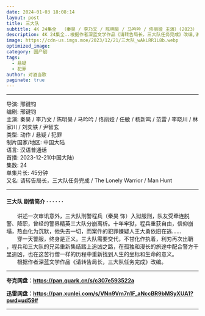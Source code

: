 ```yaml
---
date: 2024-01-03 18:08:14
layout: post
title: 三大队
subtitle: 4K 24集全  （秦昊 / 李乃文 / 陈明昊 / 马吟吟 / 佟丽娅 主演）(2023）
description: 4K 24集全..根据作者深蓝文学作品《请转告局长，三大队任务完成》改编,讲述一次审讯意外，三大队刑警程兵（秦昊 饰）入狱服刑，队友受牵连脱警、降职，曾经的警界精英三大队分崩离析。十年牢狱，程兵重获自由...
image: https://cdn-us.imgs.moe/2023/12/21/三大队_wAkLRR1L8b.webp
optimized_image: 
category: 国产剧
tags:
  - 悬疑
  - 犯罪
author: 对酒当歌
paginate: true
---
```


---

导演: 邢键钧  
编剧: 邢键钧  
主演: 秦昊 / 李乃文 / 陈明昊 / 马吟吟 / 佟丽娅 / 任敏 / 杨新鸣 / 范雷 / 李晓川 / 林家川 / 刘奕铁 / 尹智玄  
类型: 动作 / 悬疑 / 犯罪  
制片国家/地区: 中国大陆  
语言: 汉语普通话  
首播: 2023-12-21(中国大陆)  
集数: 24  
单集片长: 45分钟  
又名: 请转告局长，三大队任务完成 / The Lonely Warrior / Man Hunt  

---

#### 三大队 剧情简介 · · · · · ·

　　讲述一次审讯意外，三大队刑警程兵（秦昊 饰）入狱服刑，队友受牵连脱警、降职，曾经的警界精英三大队分崩离析。十年牢狱，程兵重获自由，信仰崩塌，热血化为沉默，他失去一切，而案件的犯罪嫌疑人王大勇依旧在逃……  
　　穿一天警服，终身是正义。三大队需要交代，不甘化作执着，利刃再次出鞘 ，程兵和三大队的兄弟重新集结踏上追凶之路，在孤独和漫长的旅途中配合警方千里追凶，也在这苦行僧一样的历程中重新找到人生的坐标和生命的意义。  
　　根据作者深蓝文学作品《请转告局长，三大队任务完成》改编。

---

**夸克网盘：<https://pan.quark.cn/s/c307e593522a>**

**迅雷网盘：<https://pan.xunlei.com/s/VNn9Vm7n1F_aNccBR9bMSyXUA1?pwd=ud59#>**

---
